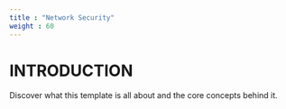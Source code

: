 ```yaml
---
title : "Network Security"
weight : 60
---
```


# INTRODUCTION

Discover what this template is all about and the core concepts behind it.